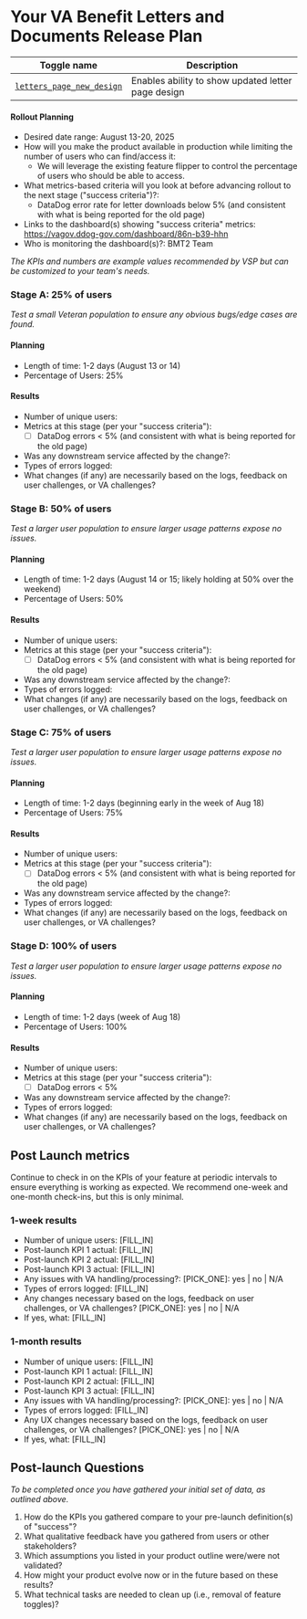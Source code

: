 # Your VA Benefit Letters and Documents Release Plan

| Toggle name                                                                              | Description                                        |
| ---------------------------------------------------------------------------------------- | -------------------------------------------------- |
| [`letters_page_new_design`](https://api.va.gov/flipper/features/letters_page_new_design) | Enables ability to show updated letter page design |

#### Rollout Planning

- Desired date range: August 13-20, 2025
- How will you make the product available in production while limiting the number of users who can find/access it:
  - We will leverage the existing feature flipper to control the percentage of users who should be able to access.
- What metrics-based criteria will you look at before advancing rollout to the next stage ("success criteria")?:
  - DataDog error rate for letter downloads below 5% (and consistent with what is being reported for the old page)
- Links to the dashboard(s) showing "success criteria" metrics: https://vagov.ddog-gov.com/dashboard/86n-b39-hhn
- Who is monitoring the dashboard(s)?: BMT2 Team

_The KPIs and numbers are example values recommended by VSP but can be customized to your team's needs._

### Stage A: 25% of users

_Test a small Veteran population to ensure any obvious bugs/edge cases are found._

#### Planning

- Length of time: 1-2 days (August 13 or 14)
- Percentage of Users: 25%

#### Results

- Number of unique users:
- Metrics at this stage (per your "success criteria"):
  - [ ] DataDog errors < 5% (and consistent with what is being reported for the old page)
- Was any downstream service affected by the change?:
- Types of errors logged:
- What changes (if any) are necessarily based on the logs, feedback on user challenges, or VA challenges?

### Stage B: 50% of users

_Test a larger user population to ensure larger usage patterns expose no issues._

#### Planning

- Length of time: 1-2 days (August 14 or 15; likely holding at 50% over the weekend)
- Percentage of Users: 50%

#### Results

- Number of unique users:
- Metrics at this stage (per your "success criteria"):
  - [ ] DataDog errors < 5% (and consistent with what is being reported for the old page)
- Was any downstream service affected by the change?:
- Types of errors logged:
- What changes (if any) are necessarily based on the logs, feedback on user challenges, or VA challenges?

### Stage C: 75% of users

_Test a larger user population to ensure larger usage patterns expose no issues._

#### Planning

- Length of time: 1-2 days (beginning early in the week of Aug 18)
- Percentage of Users: 75%

#### Results

- Number of unique users:
- Metrics at this stage (per your "success criteria"):
  - [ ] DataDog errors < 5% (and consistent with what is being reported for the old page)
- Was any downstream service affected by the change?:
- Types of errors logged:
- What changes (if any) are necessarily based on the logs, feedback on user challenges, or VA challenges?

### Stage D: 100% of users

_Test a larger user population to ensure larger usage patterns expose no issues._

#### Planning

- Length of time: 1-2 days (week of Aug 18)
- Percentage of Users: 100%

#### Results

- Number of unique users:
- Metrics at this stage (per your "success criteria"):
  - [ ] DataDog errors < 5%
- Was any downstream service affected by the change?:
- Types of errors logged:
- What changes (if any) are necessarily based on the logs, feedback on user challenges, or VA challenges?

## Post Launch metrics

Continue to check in on the KPIs of your feature at periodic intervals to ensure everything is working as expected. We recommend one-week and one-month check-ins, but this is only minimal.

### 1-week results

- Number of unique users: [FILL_IN]
- Post-launch KPI 1 actual: [FILL_IN]
- Post-launch KPI 2 actual: [FILL_IN]
- Post-launch KPI 3 actual: [FILL_IN]
- Any issues with VA handling/processing?: [PICK_ONE]: yes | no | N/A
- Types of errors logged: [FILL_IN]
- Any changes necessary based on the logs, feedback on user challenges, or VA challenges? [PICK_ONE]: yes | no | N/A
- If yes, what: [FILL_IN]

### 1-month results

- Number of unique users: [FILL_IN]
- Post-launch KPI 1 actual: [FILL_IN]
- Post-launch KPI 2 actual: [FILL_IN]
- Post-launch KPI 3 actual: [FILL_IN]
- Any issues with VA handling/processing?: [PICK_ONE]: yes | no | N/A
- Types of errors logged: [FILL_IN]
- Any UX changes necessary based on the logs, feedback on user challenges, or VA challenges? [PICK_ONE]: yes | no | N/A
- If yes, what: [FILL_IN]

## Post-launch Questions

_To be completed once you have gathered your initial set of data, as outlined above._

1. How do the KPIs you gathered compare to your pre-launch definition(s) of "success"?
1. What qualitative feedback have you gathered from users or other stakeholders?
1. Which assumptions you listed in your product outline were/were not validated?
1. How might your product evolve now or in the future based on these results?
1. What technical tasks are needed to clean up (i.e., removal of feature toggles)?
